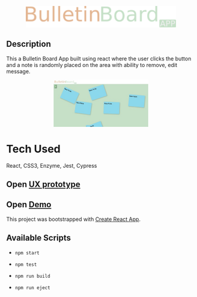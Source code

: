 

<p align="center">
    <img src="https://github.com/NaSymbol/bulletinboard/blob/master/src/images/logoLarge.png" alt="Bulletin Board App" width="400" />
</p>






## Description
This a Bulletin Board App built using react where the user clicks the button and a note is randomly placed on the area with ability to remove, edit message.


<center>
  <img src="https://github.com/NaSymbol/andrewcrowe.nz/blob/master/src/images/portfolio/BulletinBoardApp.jpg" width="50%" />
</center>




# Tech Used
React, CSS3, Enzyme, Jest, Cypress



## Open [UX prototype](https://www.figma.com/proto/JX4PYu8qq9R8T2a1nAYnO5O4/BulletinBoard?node-id=1%3A130&viewport=420%2C600%2C0.660769&scaling=scale-down)
## Open [Demo](http://www.andrewcrowe.nz)






This project was bootstrapped with [Create React App](https://github.com/facebook/create-react-app).

## Available Scripts


- `npm start`

- `npm test`

- `npm run build`

- `npm run eject`
